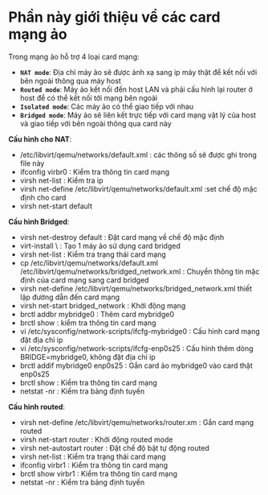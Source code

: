 # Phần này giới thiệu về các card mạng ảo

Trong mạng ảo hỗ trợ 4 loại card mạng:
- **`NAT mode`**:  Địa chỉ máy ảo sẽ được ánh xạ sang ip máy thật để kết nối với bên ngoài thông qua máy host
- **`Routed mode`**: Máy ảo kết nối đến host LAN và phải cấu hình lại router ở host để có thể kết nối tới mạng bên ngoài
- **`Isolated mode`**: Các máy ảo có thể giao tiếp với nhau
- **`Bridged mode`**: Máy ảo sẽ liên kết trực tiếp với card mạng vật lý của host và giao tiếp với bên ngoài thông qua card này



**Cấu hình cho NAT**:
- /etc/libvirt/qemu/networks/default.xml : các thông số sẽ được ghi trong file này
- ifconfig virbr0 : Kiểm tra thông tin card mạng
- virsh net-list : Kiểm tra ip
- virsh net-define /etc/libvirt/qemu/networks/default.xml :set chế độ mặc định cho card 
- virsh net-start default

**Cấu hình Bridged**:
- virsh net-destroy default : Đặt card mạng về chế độ mặc định
- virt-install \ : Tạo 1 máy ảo sử dụng card bridged 
- virsh net-list : Kiểm tra trạng thái card mạng
- cp /etc/libvirt/qemu/networks/default.xml /etc/libvirt/qemu/networks/bridged_network.xml : Chuyển thông tin mặc định của card mạng sang card bridged
- virsh net-define /etc/libvirt/qemu/networks/bridged_network.xml thiết lập đường dẫn đến card mạng
- virsh net-start bridged_network : Khởi động mạng
- brctl addbr mybridge0 : Thêm card mybridge0
- brctl show : kiểm tra thông tin card mạng
- vi /etc/sysconfig/network-scripts/ifcfg-mybridge0 : Cấu hình card mạng đặt địa chỉ ip
- vi /etc/sysconfig/network-scripts/ifcfg-enp0s25 : Cấu hình thêm dòng BRIDGE=mybridge0, không đặt địa chỉ ip
- brctl addif mybridge0 enp0s25 : Gắn card ảo mybridge0 vào card thật enp0s25
- brctl show : Kiểm tra thông tin card mạng
- netstat -nr : Kiểm tra bảng định tuyến

**Cấu hình routed**:
- virsh net-define /etc/libvirt/qemu/networks/router.xm : Gắn card mạng routed
- virsh net-start router : Khởi động routed mode
- virsh net-autostart router : Đặt chế độ bật tự động routed
- virsh net-list : Kiểm tra trạng thái card mạng
- ifconfig virbr1 : Kiểm tra thông tin card mạng
- brctl show virbr1 : Kiểm tra thông tin card mạng
- netstat -nr : Kiểm tra bảng định tuyến

